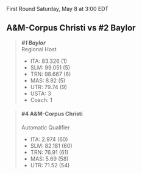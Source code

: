 First Round
Saturday, May 8 at 3:00 EDT
## A&M-Corpus Christi vs #2 Baylor

> ***#1 Baylor***  
> Regional Host  
> - ITA: 83.326 (1)  
> - SLM: 99.051 (5)  
> - TRN: 98.667 (6)  
> - MAS: 8.82 (5)  
> - UTR: 79.74 (9)  
> - USTA: 3  
> - Coach: 1  

> #### #4 A&M-Corpus Christi  
> Automatic Qualifier  
> - ITA: 2.974 (60)  
> - SLM: 82.181 (60)  
> - TRN: 76.91 (61)  
> - MAS: 5.69 (58)  
> - UTR: 71.52 (54)  